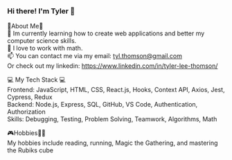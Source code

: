 ### Hi there! I'm Tyler 👾

🚀About Me🚀 <br/>
🌱 Im currently learning how to create web applications and better my computer science skills.<br/>
💞️ I love to work with math.<br/>
📫 You can contact me via my email: tyl.thomson@gmail.com <br/>
    Or check out my linkedin: https://www.linkedin.com/in/tyler-lee-thomson/ <br/>

💻 My Tech Stack 💻 <br/>
Frontend: JavaScript, HTML, CSS, React.js, Hooks, Context API, Axios, Jest, Cypress, Redux <br/>
Backend: Node.js, Express, SQL, GitHub, VS Code, Authentication, Authorization <br/>
Skills: Debugging, Testing, Problem Solving, Teamwork, Algorithms, Math <br/>

🎮Hobbies🏃‍♂️ <br/>
My hobbies include reading, running, Magic the Gathering, and mastering the Rubiks cube <br/>
